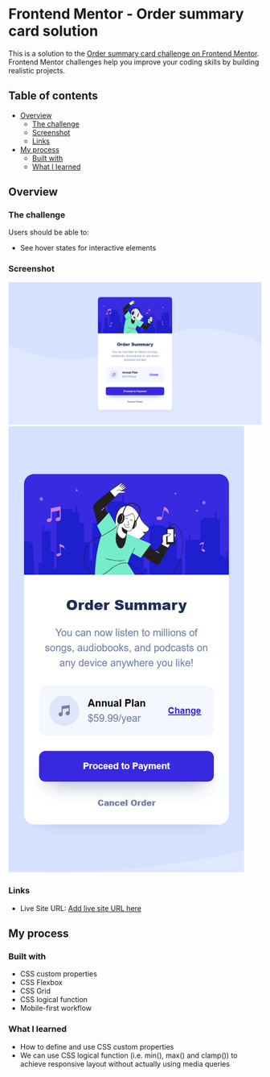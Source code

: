 # Frontend Mentor - Order summary card solution

This is a solution to the [Order summary card challenge on Frontend Mentor](https://www.frontendmentor.io/challenges/order-summary-component-QlPmajDUj). Frontend Mentor challenges help you improve your coding skills by building realistic projects. 

## Table of contents

- [Overview](#overview)
  - [The challenge](#the-challenge)
  - [Screenshot](#screenshot)
  - [Links](#links)
- [My process](#my-process)
  - [Built with](#built-with)
  - [What I learned](#what-i-learned)

## Overview

### The challenge

Users should be able to:

- See hover states for interactive elements

### Screenshot

![desktop_design](/images/screenshot/desktop-design.png)
![mobile_design](/images/screenshot/mobile-design.png)

### Links

- Live Site URL: [Add live site URL here](https://your-live-site-url.com)

## My process

### Built with

- CSS custom properties
- CSS Flexbox
- CSS Grid
- CSS logical function
- Mobile-first workflow

### What I learned

- How to define and use CSS custom properties
- We can use CSS logical function (i.e. min(), max() and clamp()) to achieve responsive layout without actually using media queries